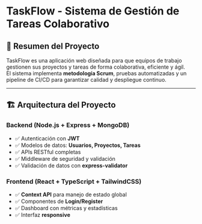 
 
# TaskFlow - Sistema de Gestión de Tareas Colaborativo

## 📌 Resumen del Proyecto
TaskFlow es una aplicación web diseñada para que equipos de trabajo gestionen sus proyectos y tareas de forma colaborativa, eficiente y ágil.  
El sistema implementa **metodología Scrum**, pruebas automatizadas y un pipeline de CI/CD para garantizar calidad y despliegue continuo.

---

## 🏗️ Arquitectura del Proyecto

### Backend (Node.js + Express + MongoDB)
- ✅ Autenticación con **JWT**
- ✅ Modelos de datos: **Usuarios, Proyectos, Tareas**
- ✅ APIs RESTful completas
- ✅ Middleware de seguridad y validación
- ✅ Validación de datos con **express-validator**

### Frontend (React + TypeScript + TailwindCSS)
- ✅ **Context API** para manejo de estado global
- ✅ Componentes de **Login/Register**
- ✅ Dashboard con métricas y estadísticas
- ✅ Interfaz **responsive**

